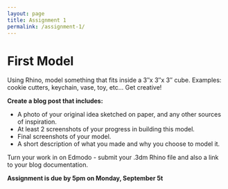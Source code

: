 ```yaml
---
layout: page
title: Assignment 1
permalink: /assignment-1/
---
```


# First Model

Using Rhino, model something that fits inside a 3″x 3″x 3″ cube. Examples: cookie cutters, keychain, vase, toy, etc... Get creative!

**Create a blog post that includes:**

+ A photo of your original idea sketched on paper, and any other sources of inspiration.
+ At least 2 screenshots of your progress in building this model.
+ Final screenshots of your model.
+ A short description of what you made and why you choose to model it.

Turn your work in on Edmodo - submit your .3dm Rhino file and also a link to your blog documentation.

**Assignment is due by 5pm on Monday, September 5t** 